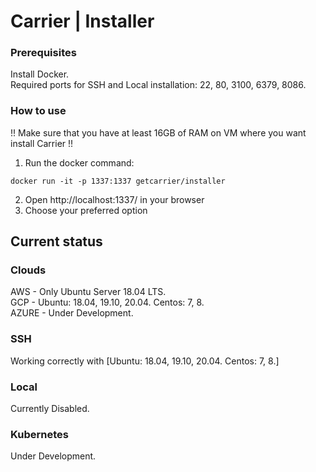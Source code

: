 # Carrier | Installer
### Prerequisites
Install Docker.  
Required ports for SSH and Local installation:
22, 80, 3100, 6379, 8086.
### How to use
!! Make sure that you have at least 16GB of RAM on VM where you want install Carrier !!

1) Run the docker command:

``
docker run -it -p 1337:1337 getcarrier/installer
``

2) Open http://localhost:1337/ in your browser
3) Choose your preferred option

## Current status
### Clouds
AWS - Only Ubuntu Server 18.04 LTS.  
GCP - Ubuntu: 18.04, 19.10, 20.04. Centos: 7, 8.  
AZURE - Under Development.
### SSH
Working correctly with [Ubuntu: 18.04, 19.10, 20.04. Centos: 7, 8.]
### Local
Currently Disabled.
### Kubernetes
Under Development.
